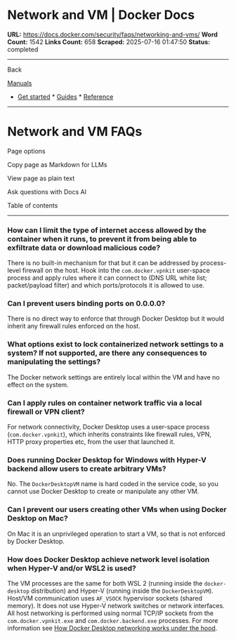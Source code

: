 # Network and VM | Docker Docs

**URL:** https://docs.docker.com/security/faqs/networking-and-vms/
**Word Count:** 1542
**Links Count:** 658
**Scraped:** 2025-07-16 01:47:50
**Status:** completed

---

Back

[Manuals](https://docs.docker.com/manuals/)

  * [Get started](https://docs.docker.com/get-started/)   * [Guides](https://docs.docker.com/guides/)   * [Reference](https://docs.docker.com/reference/)

* * *

# Network and VM FAQs

Page options

Copy page as Markdown for LLMs

View page as plain text

Ask questions with Docs AI

Table of contents

* * *

### How can I limit the type of internet access allowed by the container when it runs, to prevent it from being able to exfiltrate data or download malicious code?

There is no built-in mechanism for that but it can be addressed by process-level firewall on the host. Hook into the `com.docker.vpnkit` user-space process and apply rules where it can connect to \(DNS URL white list; packet/payload filter\) and which ports/protocols it is allowed to use.

### Can I prevent users binding ports on 0.0.0.0?

There is no direct way to enforce that through Docker Desktop but it would inherit any firewall rules enforced on the host.

### What options exist to lock containerized network settings to a system? If not supported, are there any consequences to manipulating the settings?

The Docker network settings are entirely local within the VM and have no effect on the system.

### Can I apply rules on container network traffic via a local firewall or VPN client?

For network connectivity, Docker Desktop uses a user-space process \(`com.docker.vpnkit`\), which inherits constraints like firewall rules, VPN, HTTP proxy properties etc, from the user that launched it.

### Does running Docker Desktop for Windows with Hyper-V backend allow users to create arbitrary VMs?

No. The `DockerDesktopVM` name is hard coded in the service code, so you cannot use Docker Desktop to create or manipulate any other VM.

### Can I prevent our users creating other VMs when using Docker Desktop on Mac?

On Mac it is an unprivileged operation to start a VM, so that is not enforced by Docker Desktop.

### How does Docker Desktop achieve network level isolation when Hyper-V and/or WSL2 is used?

The VM processes are the same for both WSL 2 \(running inside the `docker-desktop` distribution\) and Hyper-V \(running inside the `DockerDesktopVM`\). Host/VM communication uses `AF_VSOCK` hypervisor sockets \(shared memory\). It does not use Hyper-V network switches or network interfaces. All host networking is performed using normal TCP/IP sockets from the `com.docker.vpnkit.exe` and `com.docker.backend.exe` processes. For more information see [How Docker Desktop networking works under the hood](https://www.docker.com/blog/how-docker-desktop-networking-works-under-the-hood/).
